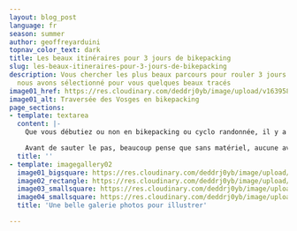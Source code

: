```yaml
---
layout: blog_post
language: fr
season: summer
author: geoffreyarduini
topnav_color_text: dark
title: Les beaux itinéraires pour 3 jours de bikepacking
slug: les-beaux-itineraires-pour-3-jours-de-bikepacking
description: Vous chercher les plus beaux parcours pour rouler 3 jours en toute autonomie,
  nous avons sélectionné pour vous quelques beaux tracés
image01_href: https://res.cloudinary.com/deddrj0yb/image/upload/v1639587425/website/summer/PXL_20211023_131531919_tpx0mx.jpg
image01_alt: Traversée des Vosges en bikepacking
page_sections:
- template: textarea
  content: |-
    Que vous débutiez ou non en bikepacking ou cyclo randonnée, il y a toujours une histoire de matériel, de sacoches et de parcours.

    Avant de sauter le pas, beaucoup pense que sans matériel, aucune aventure n'est possible. A cela j'ai envie de dire que non. Une aventure peut tout à fait débuter du pas de la porte et se terminer le jour même en ayant fait une boucle. Avec un bon sac à dos, quelques affaires de pluie et un picnic, l'affaire est jouée. Pour l'itinéraire il faut laisser les spécialistes faires : Komoot, Géovélo ou Strava seront vos meilleurs alliés. Voila, vous êtes prêt.
  title: ''
- template: imagegallery02
  image01_bigsquare: https://res.cloudinary.com/deddrj0yb/image/upload/v1639587410/website/summer/marek-piwnicki-k5PFRWTxO8w-unsplash_kbbvam.jpg
  image02_rectangle: https://res.cloudinary.com/deddrj0yb/image/upload/v1639587412/website/summer/marek-piwnicki-OCHliW4m-2c-unsplash_qmgfkv.jpg
  image03_smallsquare: https://res.cloudinary.com/deddrj0yb/image/upload/v1639587425/website/summer/PXL_20211023_131531919_tpx0mx.jpg
  image04_smallsquare: https://res.cloudinary.com/deddrj0yb/image/upload/v1638883627/website/summer/trail-groupe-fond_n5946o.jpg
  title: 'Une belle galerie photos pour illustrer'

---
```

